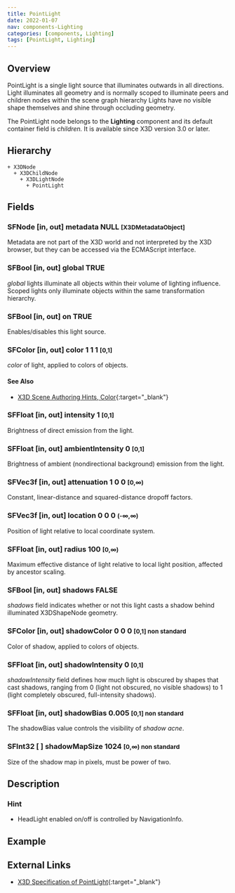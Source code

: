 ```yaml
---
title: PointLight
date: 2022-01-07
nav: components-Lighting
categories: [components, Lighting]
tags: [PointLight, Lighting]
---
```

<style>
.post h3 {
  word-spacing: 0.2em;
}
</style>

## Overview

PointLight is a single light source that illuminates outwards in all directions. Light illuminates all geometry and is normally scoped to illuminate peers and children nodes within the scene graph hierarchy Lights have no visible shape themselves and shine through occluding geometry.

The PointLight node belongs to the **Lighting** component and its default container field is *children.* It is available since X3D version 3.0 or later.

## Hierarchy

```
+ X3DNode
  + X3DChildNode
    + X3DLightNode
      + PointLight
```

## Fields

### SFNode [in, out] **metadata** NULL <small>[X3DMetadataObject]</small>

Metadata are not part of the X3D world and not interpreted by the X3D browser, but they can be accessed via the ECMAScript interface.

### SFBool [in, out] **global** TRUE

*global* lights illuminate all objects within their volume of lighting influence. Scoped lights only illuminate objects within the same transformation hierarchy.

### SFBool [in, out] **on** TRUE

Enables/disables this light source.

### SFColor [in, out] **color** 1 1 1 <small>[0,1]</small>

*color* of light, applied to colors of objects.

#### See Also

- [X3D Scene Authoring Hints, Color](https://www.web3d.org/x3d/content/examples/X3dSceneAuthoringHints.html#Color){:target="_blank"}

### SFFloat [in, out] **intensity** 1 <small>[0,1]</small>

Brightness of direct emission from the light.

### SFFloat [in, out] **ambientIntensity** 0 <small>[0,1]</small>

Brightness of ambient (nondirectional background) emission from the light.

### SFVec3f [in, out] **attenuation** 1 0 0 <small>[0,∞)</small>

Constant, linear-distance and squared-distance dropoff factors.

### SFVec3f [in, out] **location** 0 0 0 <small>(-∞,∞)</small>

Position of light relative to local coordinate system.

### SFFloat [in, out] **radius** 100 <small>[0,∞)</small>

Maximum effective distance of light relative to local light position, affected by ancestor scaling.

### SFBool [in, out] **shadows** FALSE

*shadows* field indicates whether or not this light casts a shadow behind illuminated X3DShapeNode geometry.

### SFColor [in, out] **shadowColor** 0 0 0 <small class="small">[0,1] <span class="yellow">non standard</span></small>

Color of shadow, applied to colors of objects.

### SFFloat [in, out] **shadowIntensity** 0 <small class="small">[0,1]</small>

*shadowIntensity* field defines how much light is obscured by shapes that cast shadows, ranging from 0 (light not obscured, no visible shadows) to 1 (light completely obscured, full-intensity shadows).

### SFFloat [in, out] **shadowBias** 0.005 <small class="small">[0,1] <span class="yellow">non standard</span></small>

The shadowBias value controls the visibility of *shadow acne*.

### SFInt32 [ ] **shadowMapSize** 1024 <small class="small">[0,∞) <span class="yellow">non standard</span></small>

Size of the shadow map in pixels, must be power of two.

## Description

### Hint

- HeadLight enabled on/off is controlled by NavigationInfo.

## Example

<x3d-canvas src="https://create3000.github.io/media/examples/Lighting/PointLight/PointLight.x3d"></x3d-canvas>

## External Links

- [X3D Specification of PointLight](https://www.web3d.org/documents/specifications/19775-1/V4.0/Part01/components/lighting.html#PointLight){:target="_blank"}

